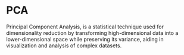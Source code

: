 # PCA
Principal Component Analysis, is a statistical technique used for dimensionality reduction by transforming high-dimensional data into a lower-dimensional space while preserving its variance, aiding in visualization and analysis of complex datasets.
